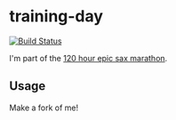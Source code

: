 # training-day

[![Build Status](https://travis-ci.org/iloveponies/training-day.png?branch=master)](https://travis-ci.org/dra1n/training-day)

I'm part of the [120 hour epic sax marathon](http://iloveponies.github.com/120-hour-epic-sax-marathon/).

## Usage

Make a fork of me!
